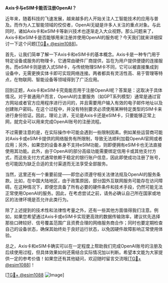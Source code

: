 **Axis卡与eSIM卡能否注册OpenAI？**

近年来，随着科技的飞速发展，越来越多的人开始关注人工智能技术的应用与普及。而作为人工智能领域的佼佼者，OpenAI无疑是许多人关注的重点对象。与此同时，诸如Axis卡和eSIM卡等新兴技术也逐渐走入大众视野。那么问题来了，Axis卡和eSIM卡是否能够用来注册并使用OpenAI的服务呢？今天我们就来详细探讨一下这个问题[[TG💪+ @esim1088](https://t.me/s/esim1088)]。

首先，让我们简单了解一下Axis卡和eSIM卡的基本概念。Axis卡是一种专门用于特定设备或服务的物理卡，它通常由硬件厂商提供，旨在为用户提供便捷的连接服务。而eSIM卡则是嵌入式SIM卡，与传统物理SIM卡不同，它可以被直接集成到设备中，无需更换实体卡即可实现网络连接。两者都具有灵活性高、易于管理等特点，在物联网、智能设备等领域得到了广泛应用。

回到正题，Axis卡和eSIM卡究竟能否用于注册OpenAI呢？答案是：这取决于具体情况。对于普通用户而言，OpenAI的主要服务（如GPT系列模型）通常是通过官方网站或者官方应用程序进行访问的，并且需要用户输入有效的电子邮件地址以及创建账户密码。在这个过程中，并没有特别要求必须使用某种特定类型的SIM卡来进行身份验证。因此，理论上讲，无论是Axis卡还是eSIM卡，只要能够正常上网，就完全可以用来完成OpenAI账号的注册流程。

不过需要注意的是，在实际操作中可能会遇到一些限制因素。例如某些运营商可能对Axis卡或eSIM卡提供的网络服务有所限制，导致无法顺利加载OpenAI官网或者应用；另外，如果您的设备本身不支持eSIM功能，则即便拥有eSIM卡也无法直接使用其功能。此外，由于OpenAI的部分高级功能需要绑定信用卡或其他支付方式，而这些支付方式通常依赖于稳定的银行账户信息，因此即使成功注册了账号，也可能因为缺乏合适的支付渠道而无法享受全部服务。

当然，这里还有一个重要前提——即您必须遵守相关法律法规及OpenAI的服务条款。比如，在中国大陆地区，由于政策原因，部分国外互联网服务可能存在访问障碍。在这种情况下，即便您具备了所有必要的硬件条件和技术手段，仍然可能无法正常使用OpenAI的服务。因此，在考虑尝试之前，请务必确认自己所在国家或地区的法律环境是否允许此类行为。

除了上述提到的技术性和法律性考量之外，还有一些其他方面值得我们注意。例如，如果您希望通过Axis卡或eSIM卡实现更高效的数据传输效率，建议优先选择那些口碑较好、信号覆盖范围广且资费合理的网络服务商合作；同时也要定期检查自己的设备状态，确保其始终处于良好运行状态，以免因硬件故障影响正常使用体验。

总之，Axis卡和eSIM卡确实可以在一定程度上帮助我们完成OpenAI账号的注册及后续使用过程，但具体效果如何还需结合实际情况加以判断。希望本文能为大家提供一定的参考价值！如果您还有其他疑问，欢迎随时留言交流哦[[TG💪+ @esim1088](https://t.me/s/esim1088)]！

[[TG💪+ @esim1088](https://t.me/s/esim1088) ![Image](https://i.postimg.cc/4NQfJmqS/Snipaste-2025-05-13-00-14-12.png)]
